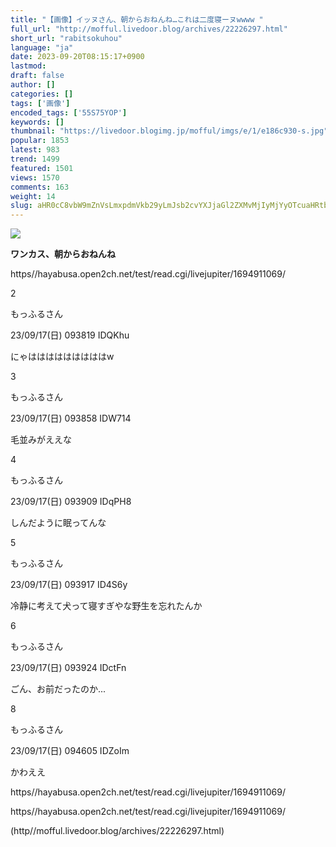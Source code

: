 ```yaml
---
title: "【画像】イッヌさん、朝からおねんね…これは二度寝ーヌwwww "
full_url: "http://mofful.livedoor.blog/archives/22226297.html"
short_url: "rabitsokuhou"
language: "ja"
date: 2023-09-20T08:15:17+0900
lastmod: 
draft: false
author: []
categories: []
tags: ['画像']
encoded_tags: ['55S75YOP']
keywords: []
thumbnail: "https://livedoor.blogimg.jp/mofful/imgs/e/1/e186c930-s.jpg"
popular: 1853
latest: 983
trend: 1499
featured: 1501
views: 1570
comments: 163
weight: 14
slug: aHR0cC8vbW9mZnVsLmxpdmVkb29yLmJsb2cvYXJjaGl2ZXMvMjIyMjYyOTcuaHRtbA==
---
```


![](https://livedoor.blogimg.jp/mofful/imgs/e/1/e186c930-s.jpg)

<div><p><b><p>ワンカス、朝からおねんね</p></b> https//hayabusa.open2ch.net/test/read.cgi/livejupiter/1694911069/</p><p class='t_h'>2 <p>もっふるさん</p> <p> 23/09/17(日) 093819 IDQKhu</p></p> <p class='t_b'> にゃはははははははははw</p> <p class='t_h'>3 <p>もっふるさん</p> <p> 23/09/17(日) 093858 IDW714</p></p> <p class='t_b'> 毛並みがええな </p> <p class='t_h'>4 <p>もっふるさん</p> <p> 23/09/17(日) 093909 IDqPH8</p></p> <p class='t_b'> しんだように眠ってんな </p> <p class='t_h'>5 <p>もっふるさん</p> <p> 23/09/17(日) 093917 ID4S6y</p></p> <p class='t_b'> 冷静に考えて犬って寝すぎやな野生を忘れたんか </p> <p class='t_h'>6 <p>もっふるさん</p> <p> 23/09/17(日) 093924 IDctFn</p></p> <p class='t_b'> ごん、お前だったのか... </p> <p class='t_h'>8 <p>もっふるさん</p> <p> 23/09/17(日) 094605 IDZoIm</p></p> <p class='t_b'> かわええ </p> https//hayabusa.open2ch.net/test/read.cgi/livejupiter/1694911069/ <p>https//hayabusa.open2ch.net/test/read.cgi/livejupiter/1694911069/</p></div>

(http//mofful.livedoor.blog/archives/22226297.html)
